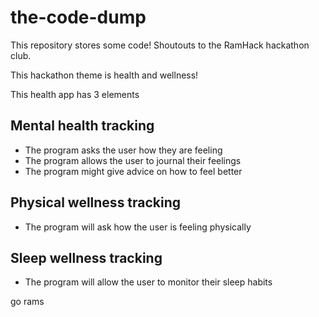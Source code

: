 # the-code-dump
This repository stores some code! Shoutouts to the RamHack hackathon club.

This hackathon theme is health and wellness!

This health app has 3 elements

## Mental health tracking
- The program asks the user how they are feeling
- The program allows the user to journal their feelings
- The program might give advice on how to feel better

## Physical wellness tracking
- The program will ask how the user is feeling physically

## Sleep wellness tracking
- The program will allow the user to monitor their sleep habits

go rams
